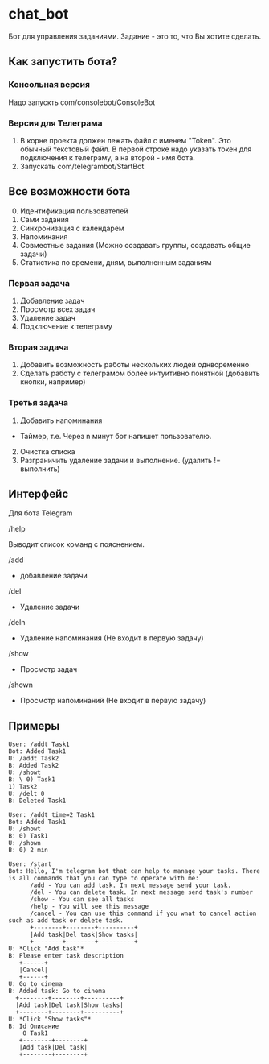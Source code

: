 # chat_bot

Бот для управления заданиями. Задание - это то, что Вы хотите сделать.

## Как запустить бота?

### Консольная версия

Надо запускть com/consolebot/ConsoleBot

### Версия для Телеграма

1) В корне проекта должен лежать файл с именем "Token". Это обычный текстовый файл. В первой строке надо указать токен для подключения к телеграму, а на второй - имя бота.
2) Запускать com/telegrambot/StartBot

## Все возможности бота

0) Идентификация пользователей
1) Сами задания
2) Синхронизация с календарем
3) Напоминания
5) Совместные задания (Можно создавать группы, создавать общие задачи)
6) Статистика по времени, дням, выполненным заданиям

### Первая задача

1) Добавление задач
4) Просмотр всех задач
5) Удаление задач
7) Подключение к телеграму

### Вторая задача

1) Добавить возможность работы нескольких людей однвоременно
3) Сделать работу с телеграмом более интуитивно понятной (добавить кнопки, например)

### Третья задача

1) Добавить напоминания
  - Таймер, т.е. Через n минут бот напишет пользователю.
2) Очистка списка
3) Разграничить удаление задачи и выполнение. (удалить != выполнить)

## Интерфейс

Для бота Telegram

/help

Выводит список команд с пояснением.

/add

- добавление задачи

/del

- Удаление задачи

/deln 

- Удаление напоминания (Не входит в первую задачу)

/show

- Просмотр задач

/shown

- Просмотр напоминаний (Не входит в первую задачу)

## Примеры

```
User: /addt Task1
Bot: Added Task1
U: /addt Task2
B: Added Task2
U: /showt
B: \ 0) Task1
1) Task2
U: /delt 0
B: Deleted Task1
```

```
User: /addt time=2 Task1
Bot: Added Task1
U: /showt
B: 0) Task1
U: /shown
B: 0) 2 min
```

```
User: /start
Bot: Hello, I'm telegram bot that can help to manage your tasks. There is all commands that you can type to operate with me:
      /add - You can add task. In next message send your task.
      /del - You can delete task. In next message send task's number
      /show - You can see all tasks
      /help - You will see this message
      /cancel - You can use this command if you wnat to cancel action such as add task or delete task.  
      +--------+--------+----------+
      |Add task|Del task|Show tasks|
      +--------+--------+----------+
U: *Click "Add task"*
B: Please enter task description
   +------+
   |Cancel|
   +------+
U: Go to cinema
B: Added task: Go to cinema
  +--------+--------+----------+
  |Add task|Del task|Show tasks|
  +--------+--------+----------+
U: *Click "Show tasks"*
B: Id Описание
    0 Task1
   +--------+--------+
   |Add task|Del task|
   +--------+--------+
```
